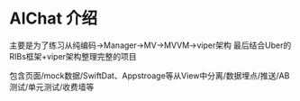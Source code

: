 # AIChat 介绍
主要是为了练习从纯编码->Manager->MV->MVVM->viper架构
最后结合Uber的RIBs框架+viper架构整理完整的项目

包含页面/mock数据/SwiftDat、Appstroage等从View中分离/数据埋点/推送/AB测试/单元测试/收费墙等
